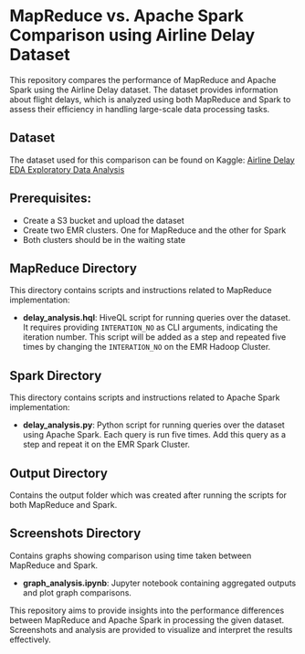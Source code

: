 # MapReduce vs. Apache Spark Comparison using Airline Delay Dataset

This repository compares the performance of MapReduce and Apache Spark using the Airline Delay dataset. The dataset provides information about flight delays, which is analyzed using both MapReduce and Spark to assess their efficiency in handling large-scale data processing tasks.

## Dataset
The dataset used for this comparison can be found on Kaggle: [Airline Delay EDA Exploratory Data Analysis](https://www.kaggle.com/code/adveros/flight-delay-eda-exploratory-data-analysis/notebook)

## Prerequisites:
- Create a S3 bucket and upload the dataset
- Create two EMR clusters. One for MapReduce and the other for Spark
- Both clusters should be in the waiting state

## MapReduce Directory
This directory contains scripts and instructions related to MapReduce implementation:

- **delay_analysis.hql**: HiveQL script for running queries over the dataset. It requires providing `INTERATION_NO` as CLI arguments, indicating the iteration number. This script will be added as a step and repeated five times by changing the `INTERATION_NO` on the EMR Hadoop Cluster.

## Spark Directory
This directory contains scripts and instructions related to Apache Spark implementation:

- **delay_analysis.py**: Python script for running queries over the dataset using Apache Spark. Each query is run five times. Add this query as a step and repeat it on the EMR Spark Cluster.

## Output Directory
Contains the output folder which was created after running the scripts for both MapReduce and Spark.

## Screenshots Directory
Contains graphs showing comparison using time taken between MapReduce and Spark.

- **graph_analysis.ipynb**: Jupyter notebook containing aggregated outputs and plot graph comparisons.

This repository aims to provide insights into the performance differences between MapReduce and Apache Spark in processing the given dataset. Screenshots and analysis are provided to visualize and interpret the results effectively.
